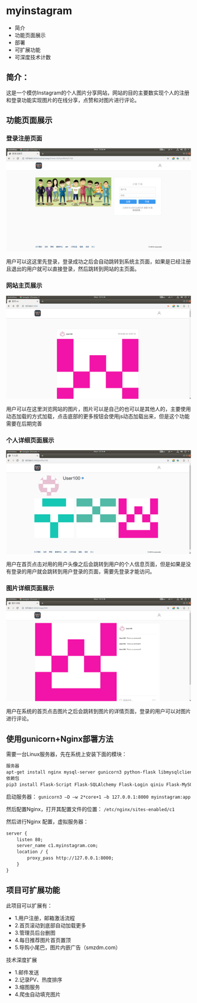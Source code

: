 # myinstagram

- 简介
- 功能页面展示
- 部署
- 可扩展功能
- 可深度技术计数
## 简介：
这是一个模仿Instagram的个人图片分享网站，网站的目的主要数实现个人的注册和登录功能实现图片的在线分享，点赞和对图片进行评论。

## 功能页面展示
### 登录注册页面
![](./descPic/regloginpage.png)

用户可以这这里先登录，登录成功之后会自动跳转到系统主页面，如果是已经注册且退出的用户就可以直接登录，然后跳转到网站的主页面。
### 网站主页展示
![](./descPic/indexpage.png)

用户可以在这里浏览网站的图片，图片可以是自己的也可以是其他人的，主要使用动态加载的方式加载，点击底部的更多按钮会使用js动态加载出来，但是这个功能需要在后期完善
### 个人详细页面展示
![](./descPic/profilepage.png)

用户在首页点击对用的用户头像之后会跳转到用户的个人信息页面，但是如果是没有登录的用户就会跳转到用户登录的页面，需要先登录才能访问。
### 图片详细页面展示
![](./descPic/detailpage.png)

用户在系统的首页点击图片之后会跳转到图片的详情页面，登录的用户可以对图片进行评论。
## 使用gunicorn+Nginx部署方法
需要一台Linux服务器，先在系统上安装下面的模块：
```markdown
服务器
apt-get install nginx mysql-server gunicorn3 python-flask libmysqlclient-dev python-dev
依赖包
pip3 install Flask-Script Flask-SQLAlchemy Flask-Login qiniu Flask-MySQLdb
```
启动服务器：
`gunicorn3 –D –w 2*core+1 –b 127.0.0.1:8000 myinstagram:app`

然后配置Nginx，打开其配置文件的位置：
`/etc/nginx/sites-enabled/c1`

然后进行Nginx 配置，虚拟服务器：
```markdown
server {
    listen 80;
    server_name c1.myinstagram.com;
    location / {
        proxy_pass http://127.0.0.1:8000;
    }
}
``` 


## 项目可扩展功能

此项目可以扩展有：
- 1.用户注册，邮箱激活流程
- 2.首页滚动到底部自动加载更多
- 3.管理员后台删图
- 4.每日推荐图片首页置顶
- 5.导购小尾巴，图片内嵌广告（smzdm.com）

技术深度扩展
- 1.邮件发送
- 2.记录PV、热度排序
- 3.缩图服务
- 4.爬虫自动填充图片

